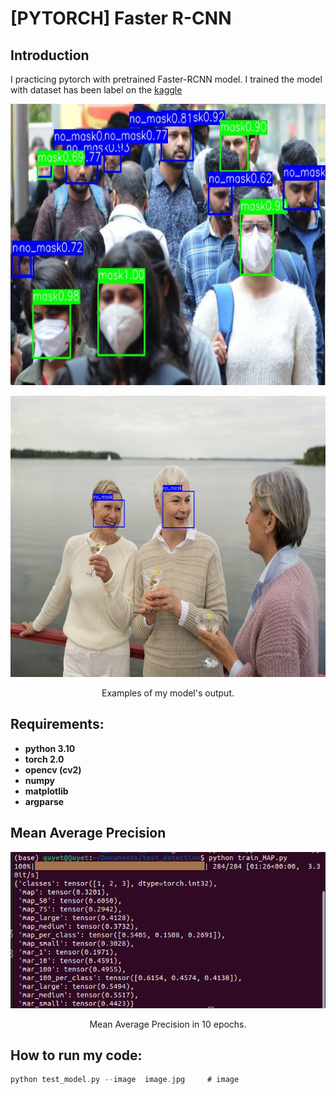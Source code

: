 # [PYTORCH] Faster R-CNN
## Introduction
I practicing pytorch with pretrained Faster-RCNN model. I trained the model with dataset has been label on the [kaggle](https://www.kaggle.com/datasets/andrewmvd/face-mask-detection)

<p align="center">
  <img width="650" height="450" src=output.jpg>
</p>
<p align="center">
  <img width="650" height="450" src=output1.jpg>
</p>


<p align="center">
Examples of my model's output.
</p>

## Requirements: 
- **python 3.10**
- **torch 2.0**
- **opencv (cv2)**
- **numpy**
- **matplotlib**
- **argparse**

## Mean Average Precision 
<p align="center">
  <img width="650" height="250" src=train_MAP.png>
</p>
<p align="center">
Mean Average Precision in 10 epochs.
</p>

## How to run my code:
```c
python test_model.py --image  image.jpg     # image
```
